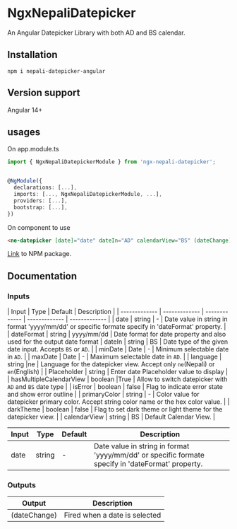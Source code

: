 # NgxNepaliDatepicker
An Angular Datepicker Library with both AD and BS calendar.

## Installation

```script
npm i nepali-datepicker-angular
```
## Version support

Angular 14+

## usages

On app.module.ts

```Typescript
import { NgxNepaliDatepickerModule } from 'ngx-nepali-datepicker';


@NgModule({
  declarations: [...],
  imports: [..., NgxNepaliDatepickerModule, ...],
  providers: [...],
  bootstrap: [...],
})
```

On component to use

```html
<ne-datepicker [date]="date" dateIn="AD" calendarView="BS" (dateChange)="onDateChange($event)"> </ne-datepicker>
```

[Link](https://www.npmjs.com/package/ngx-nepali-datepicker) to NPM package.

## Documentation

### Inputs
| Input  | Type | Default | Description |
| ------------- | ------------- | ------------- | ------------- | ------------- |
| date	| string	| -	| Date value in string in format 'yyyy/mm/dd' or specific formate specify in 'dateFormat' property. |
| dateFormat	| string	| yyyy/mm/dd	| Date format for date property and also used for the output date format
| dateIn	| string	| BS	| Date type of the given date input. Accepts `BS` or `AD`. |
| minDate	| Date	| -	| Minimum selectable date in `AD`. |
| maxDate	| Date	| -	| Maximum selectable date in `AD`. |
| language	| string	|ne	| Language for the datepicker view. Accept only `ne`(Nepali) or `en`(English) |
| Placeholder	| string	| Enter date	Placeholder value to display |
| hasMultipleCalendarView	| boolean	|True	| Allow to switch datepicker with `AD` and `BS` date type |
| isError	| boolean	| false	| Flag to indicate error state and show error outline |
| primaryColor	| string	| -	| Color value for datepicker primary color. Accept string color name or the hex color value. |
| darkTheme	| boolean	| false	| Flag to set dark theme or light theme for the datepicker view. |
| calendarView	| string	| BS	| Default Calendar View. |

| Input  | Type | Default | Description |
| ------------- | ------------- | ------------- | ------------- |
| date  | string| -| Date value in string in format 'yyyy/mm/dd' or specific formate specify in 'dateFormat' property.|

### Outputs

| Output  | Description |
| ------------- | ------------- |
| (dateChange)  | Fired when a date is selected|

